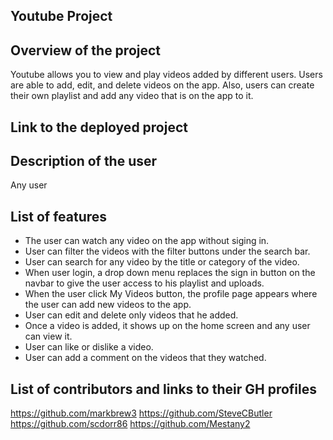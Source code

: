## Youtube Project

## Overview of the project
Youtube allows you to view and play videos added by different users. Users are able to add, edit, and delete videos on the app.
Also, users can create their own playlist and add any video that is on the app to it. 

## Link to the deployed project



## Description of the user
Any user

## List of features
* The user can watch any video on the app without siging in.
* User can filter the videos with the filter buttons under the search bar. 
* User can search for any video by the title or category of the video.
* When user login, a drop down menu replaces the sign in button on the navbar to give the user access to his playlist and uploads. 
* When the user click My Videos button, the profile page appears where the user can add new videos to the app.
* User can edit and delete only videos that he added. 
* Once a video is added, it shows up on the home screen and any user can view it.
* User can like or dislike a video.
* User can add a comment on the videos that they watched. 


## List of contributors and links to their GH profiles
<https://github.com/markbrew3>
<https://github.com/SteveCButler>
<https://github.com/scdorr86>
<https://github.com/Mestany2>
